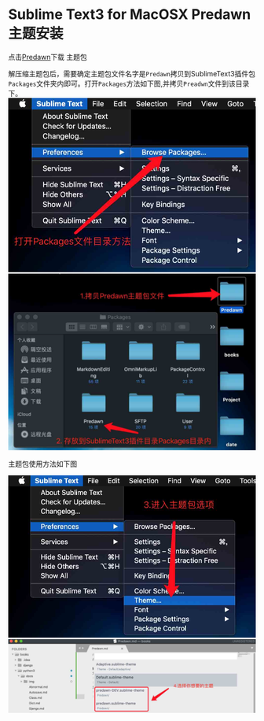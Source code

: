 # Sublime Text3 for MacOSX Predawn主题安装
点击[Predawn](https://github.com/jamiewilson/predawn)下载 主题包

解压缩主题包后，需要确定主题包文件名字是`Predawn`拷贝到SublimeText3插件包`Packages`文件夹内即可。打开`Packages`方法如下图,并拷贝`Preadwn`文件到该目录下。
![Screenshot](img/Predawn.jpg)
![Screenshot](img/Predawn1.jpg)

主题包使用方法如下图

![Screenshot](img/Predawn2.jpg)
![Screenshot](img/Predawn3.jpg)